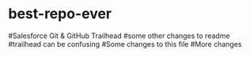 # best-repo-ever
#Salesforce Git & GitHub Trailhead
#some other changes to readme
#trailhead can be confusing
#Some changes to this file
#More changes
